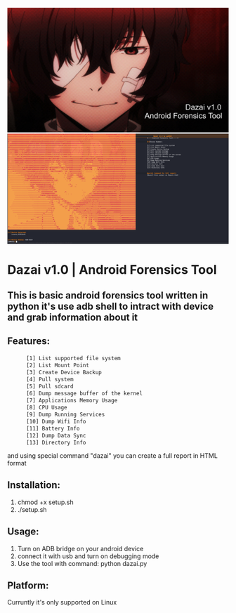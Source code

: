 ![](https://github.com/syedumerqadri/dazai/blob/master/Untitled.jpg)
![](https://github.com/syedumerqadri/dazai/blob/master/ss.png)
#                               Dazai v1.0 | Android Forensics Tool 
## This is basic android forensics tool written in python it's use adb shell to intract with device and grab information about it

## Features:

          [1] List supported file system
          [2] List Mount Point
          [3] Create Device Backup
          [4] Pull system
          [5] Pull sdcard
          [6] Dump message buffer of the kernel
          [7] Applications Memory Usage
          [8] CPU Usage
          [9] Dump Running Services
          [10] Dump Wifi Info
          [11] Battery Info
          [12] Dump Data Sync
          [13] Directory Info 

and using special command "dazai" you can create a full report in HTML format

## Installation:
1. chmod +x setup.sh
2. ./setup.sh

## Usage:
1. Turn on ADB bridge on your android device
2. connect it with usb and turn on debugging mode
3. Use the tool with command:
   python dazai.py

## Platform:
Curruntly it's only supported on Linux
